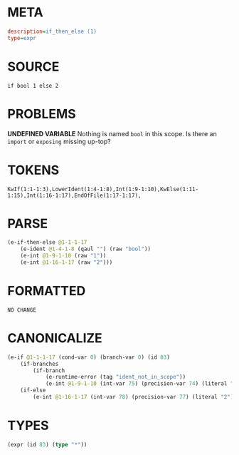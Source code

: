 # META
~~~ini
description=if_then_else (1)
type=expr
~~~
# SOURCE
~~~roc
if bool 1 else 2
~~~
# PROBLEMS
**UNDEFINED VARIABLE**
Nothing is named `bool` in this scope.
Is there an `import` or `exposing` missing up-top?

# TOKENS
~~~zig
KwIf(1:1-1:3),LowerIdent(1:4-1:8),Int(1:9-1:10),KwElse(1:11-1:15),Int(1:16-1:17),EndOfFile(1:17-1:17),
~~~
# PARSE
~~~clojure
(e-if-then-else @1-1-1-17
	(e-ident @1-4-1-8 (qaul "") (raw "bool"))
	(e-int @1-9-1-10 (raw "1"))
	(e-int @1-16-1-17 (raw "2")))
~~~
# FORMATTED
~~~roc
NO CHANGE
~~~
# CANONICALIZE
~~~clojure
(e-if @1-1-1-17 (cond-var 0) (branch-var 0) (id 83)
	(if-branches
		(if-branch
			(e-runtime-error (tag "ident_not_in_scope"))
			(e-int @1-9-1-10 (int-var 75) (precision-var 74) (literal "1") (value "TODO") (bound "u8"))))
	(if-else
		(e-int @1-16-1-17 (int-var 78) (precision-var 77) (literal "2") (value "TODO") (bound "u8"))))
~~~
# TYPES
~~~clojure
(expr (id 83) (type "*"))
~~~